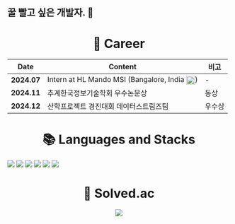 ## 꿀 빨고 싶은 개발자. 👋

<div align="center"><h1>📜 Career</h1></div>
<table align="center">
  <thead>
    <tr>
      <th>Date</th>
      <th>Content</th>
      <th>비고</th>
    </tr>
  </thead>
  <tbody>
    <tr>
      <td><strong>2024.07</strong></td>
      <td>Intern at HL Mando MSI (Bangalore, India <img src="https://upload.wikimedia.org/wikipedia/en/thumb/4/41/Flag_of_India.svg/20px-Flag_of_India.svg.png" alt="India Flag" style="width:20px; vertical-align:middle;">)</td>
      <td>-</td>
    </tr>
    <tr>
      <td><strong>2024.11</strong></td>
      <td>추계한국정보기술학회 우수논문상</td>
      <td>동상</td>
    </tr>
    <tr>
      <td><strong>2024.12</strong></td>
      <td>산학프로젝트 경진대회 데이터스트림즈팀</td>
      <td>우수상</td>
    </tr>
  </tbody>
</table>

<div align="center"><h1>📚 Languages and Stacks</h1></div>

<p align="left">
  <img src="https://img.shields.io/badge/Python-3776AB?style=for-the-badge&logo=Python&logoColor=white">
  <img src="https://img.shields.io/badge/mysql-4479A1?style=for-the-badge&logo=mysql&logoColor=white">
  <img src="https://img.shields.io/badge/C-A8B9CC?style=for-the-badge&logo=C&logoColor=white">
  <img src="https://img.shields.io/badge/Java-ED8B00?style=for-the-badge&logo=openjdk&logoColor=white">
  <img src="https://img.shields.io/badge/Pinecone-3DA8F5?style=for-the-badge&logo=Pinboard&logoColor=white">
  <img src="https://img.shields.io/badge/Upstage-FF5733?style=for-the-badge&logo=OpenAI&logoColor=white">
</p>

<div align="center"><h1>🏅 Solved.ac</h1></div>

<p align="center">
  <a href="https://solved.ac/wns00320">
    <img src="http://mazassumnida.wtf/api/v2/generate_badge?boj=wns00320">
  </a>
</p>

